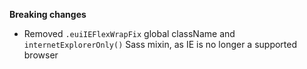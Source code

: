 **Breaking changes**

- Removed `.euiIEFlexWrapFix` global className and `internetExplorerOnly()` Sass mixin, as IE is no longer a supported browser
